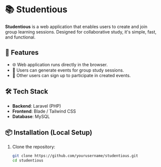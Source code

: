 # 📚 Studentious

**Studentious** is a web application that enables users to create and join group learning sessions. Designed for collaborative study, it's simple, fast, and functional.

## 🚀 Features

- 🌐 Web application runs directly in the browser.
- 📅 Users can generate events for group study sessions.
- 👥 Other users can sign up to participate in created events.

## 🛠 Tech Stack

- **Backend**: Laravel (PHP)
- **Frontend**: Blade / Tailwind CSS
- **Database**: MySQL

## 📦 Installation (Local Setup)

1. Clone the repository:
   ```bash
   git clone https://github.com/yourusername/studentious.git
   cd studentious
